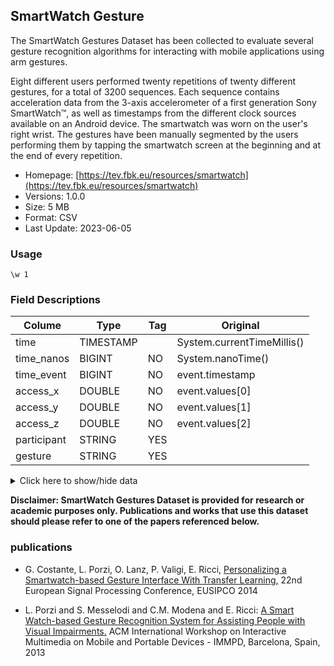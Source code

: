 ## SmartWatch Gesture

The SmartWatch Gestures Dataset has been collected to evaluate several gesture recognition algorithms for interacting with mobile applications using arm gestures.

Eight different users performed twenty repetitions of twenty different gestures, for a total of 3200 sequences. Each sequence contains acceleration data from the 3-axis accelerometer of a first generation Sony SmartWatch™, as well as timestamps from the different clock sources available on an Android device. The smartwatch was worn on the user's right wrist. The gestures have been manually segmented by the users performing them by tapping the smartwatch screen at the beginning and at the end of every repetition.

- Homepage: [https://tev.fbk.eu/resources/smartwatch](https://tev.fbk.eu/resources/smartwatch)
- Versions: 1.0.0
- Size: 5 MB
- Format: CSV
- Last Update: 2023-06-05

### Usage

```
\w 1
```

### Field Descriptions

| Colume      | Type      | Tag  | Original                   |
| ----------- | --------- | ---- | -------------------------- |
| time        | TIMESTAMP |      | System.currentTimeMillis() |
| time_nanos  | BIGINT    | NO   | System.nanoTime()          |
| time_event  | BIGINT    | NO   | event.timestamp            |
| access_x    | DOUBLE    | NO   | event.values[0]            |
| access_y    | DOUBLE    | NO   | event.values[1]            |
| access_z    | DOUBLE    | NO   | event.values[2]            |
| participant | STRING    | YES  |                            |
| gesture     | STRING    | YES  |                            |


<details>
  <summary>Click here to show/hide data</summary>

  <div style="overflow-x: auto;">
    <table>
      <thead>
        <tr>
          <th>time</th>
          <th>time_nanos</th>
          <th>time_event</th>
          <th>accel_x</th>
          <th>accel_y</th>
          <th>accel_z</th>
          <th>participant</th>
          <th>gesture</th>
        </tr>
      </thead>
      <tbody>
        <tr>
          <td>1384186054309</td>
          <td>78952598976553</td>
          <td>1452892000000</td>
          <td>1.532289</td>
          <td>-0.919373</td>
          <td>10.113108</td>
          <td>U01</td>
          <td>01</td>
        </tr>
        <tr>
          <td>1384186054419</td>
          <td>78952708778799</td>
          <td>1453002000000</td>
          <td>0.919373</td>
          <td>-0.919373</td>
          <td>9.959879</td>
          <td>U01</td>
          <td>01</td>
        </tr>
        <!-- 添加更多数据行 -->
      </tbody>
    </table>
  </div>
</details>

**Disclaimer: SmartWatch Gestures Dataset is provided for research or academic purposes only. Publications and works that use this dataset should please refer to one of the papers referenced below.**

### publications

- G. Costante, L. Porzi, O. Lanz, P. Valigi, E. Ricci, [Personalizing a Smartwatch-based Gesture Interface With Transfer Learning,](http://www.eurasip.org/Proceedings/Eusipco/Eusipco2014/HTML/papers/1569922319.pdf) 22nd European Signal Processing Conference, EUSIPCO 2014

- L. Porzi and S. Messelodi and C.M. Modena and E. Ricci: [A Smart Watch-based Gesture Recognition System for Assisting People with Visual Impairments.](https://dl.acm.org/doi/10.1145/2505483.2505487) ACM International Workshop on Interactive Multimedia on Mobile and Portable Devices  - IMMPD, Barcelona, Spain, 2013
